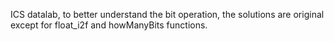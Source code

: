ICS datalab, to better understand the bit operation, the solutions are original except for float_i2f and howManyBits functions.
